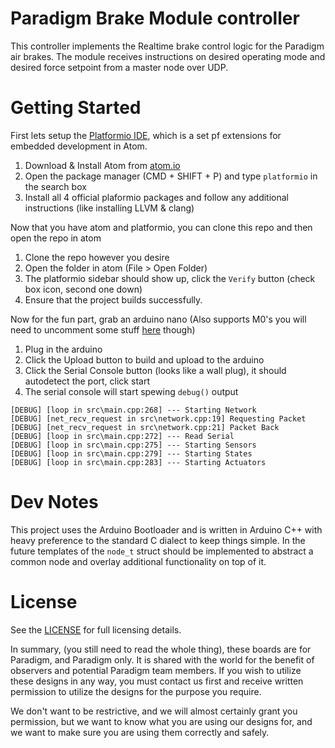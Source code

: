 # Paradigm Brake Module controller

This controller implements the Realtime brake control logic for the Paradigm air
brakes. The module receives instructions on desired operating mode and desired
force setpoint from a master node over UDP.

# Getting Started

First lets setup the [Platformio IDE](http://platformio.org/), which is a set pf extensions for embedded development in Atom.

1. Download & Install Atom from [atom.io](https://atom.io)
2. Open the package manager (CMD + SHIFT + P) and type `platformio` in the search box
3. Install all 4 official plaformio packages and follow any additional instructions (like installing LLVM & clang)

Now that you have atom and platformio, you can clone this repo and then open the repo in atom

1. Clone the repo however you desire
2. Open the folder in atom (File > Open Folder)
3. The platformio sidebar should show up, click the `Verify` button (check box icon, second one down)
4. Ensure that the project builds successfully.

Now for the fun part, grab an arduino nano (Also supports M0's you will need to uncomment some stuff [here](platformio.ini) though)

1. Plug in the arduino
2. Click the Upload button to build and upload to the arduino
3. Click the Serial Console button (looks like a wall plug), it should autodetect the port, click start
4. The serial console will start spewing `debug()` output

```
[DEBUG] [loop in src\main.cpp:268] --- Starting Network
[DEBUG] [net_recv_request in src\network.cpp:19] Requesting Packet
[DEBUG] [net_recv_request in src\network.cpp:21] Packet Back
[DEBUG] [loop in src\main.cpp:272] --- Read Serial
[DEBUG] [loop in src\main.cpp:275] --- Starting Sensors
[DEBUG] [loop in src\main.cpp:279] --- Starting States
[DEBUG] [loop in src\main.cpp:283] --- Starting Actuators
```


# Dev Notes

This project uses the Arduino Bootloader and is written in Arduino C++ with
heavy preference to the standard C dialect to keep things simple.  In the
future templates of the `node_t` struct should be implemented to abstract a
common node and overlay additional functionality on top of it.

# License

See the [LICENSE](LICENSE) for full licensing details.

In summary, (you still need to read the whole thing), these boards are for Paradigm,
and Paradigm only. It is shared with the world for the benefit of observers and
potential Paradigm team members. If you wish to utilize these designs in any
way, you must contact us first and receive written permission to utilize the
designs for the purpose you require.

We don't want to be restrictive, and we will almost certainly grant you permission,
but we want to know what you are using our designs for, and we want to make sure
you are using them correctly and safely.
